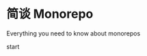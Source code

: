 # 简谈 Monorepo

Everything you need to know about monorepos

<div class="pt-12">
  <span @click="$slidev.nav.next" class="px-2 p-1 rounded cursor-pointer" hover="bg-white bg-opacity-10">
    start<carbon:arrow-right class="inline"/>
  </span>
</div>

<a href="https://github.com/tangdaoyuan/talk-about-monorepo" target="_blank" alt="GitHub" class="abs-br m-6 text-xl icon-btn opacity-50 !border-none !hover:text-white">
  <carbon-logo-github />
</a>

<!--
welcome to the talk about monorepo
-->
